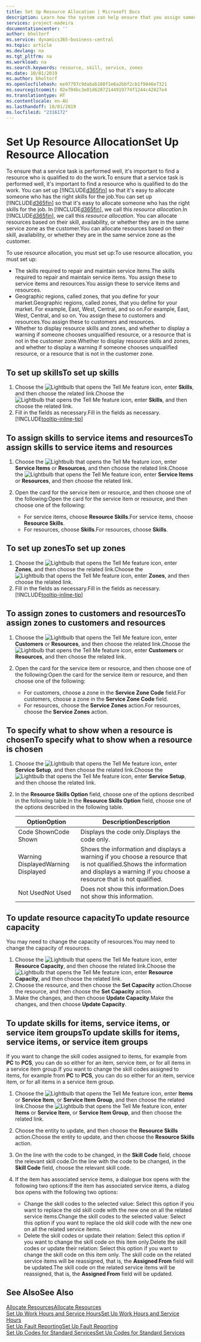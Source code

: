 ```yaml
---
title: Set Up Resource Allocation | Microsoft Docs
description: Learn how the system can help ensure that you assign someone who has the skills required to provide a service.
services: project-madeira
documentationcenter: ''
author: bholtorf
ms.service: dynamics365-business-central
ms.topic: article
ms.devlang: na
ms.tgt_pltfrm: na
ms.workload: na
ms.search.keywords: resource, skill, service, zones
ms.date: 10/01/2019
ms.author: bholtorf
ms.openlocfilehash: ee97797c9dabab188f1e6a2bbf2cb1f9846e7321
ms.sourcegitcommit: 02e704bc3e01d62072144919774f1244c42827e4
ms.translationtype: HT
ms.contentlocale: en-AU
ms.lasthandoff: 10/01/2019
ms.locfileid: "2316172"
---
```

# <a name="set-up-resource-allocation"></a><span data-ttu-id="d4c74-103">Set Up Resource Allocation</span><span class="sxs-lookup"><span data-stu-id="d4c74-103">Set Up Resource Allocation</span></span>
<span data-ttu-id="d4c74-104">To ensure that a service task is performed well, it's important to find a resource who is qualified to do the work.</span><span class="sxs-lookup"><span data-stu-id="d4c74-104">To ensure that a service task is performed well, it's important to find a resource who is qualified to do the work.</span></span> <span data-ttu-id="d4c74-105">You can set up [!INCLUDE[d365fin](includes/d365fin_md.md)] so that it's easy to allocate someone who has the right skills for the job.</span><span class="sxs-lookup"><span data-stu-id="d4c74-105">You can set up [!INCLUDE[d365fin](includes/d365fin_md.md)] so that it's easy to allocate someone who has the right skills for the job.</span></span> <span data-ttu-id="d4c74-106">In [!INCLUDE[d365fin](includes/d365fin_md.md)], we call this _resource allocation_.</span><span class="sxs-lookup"><span data-stu-id="d4c74-106">In [!INCLUDE[d365fin](includes/d365fin_md.md)], we call this _resource allocation_.</span></span> <span data-ttu-id="d4c74-107">You can allocate resources based on their skill, availability, or whether they are in the same service zone as the customer.</span><span class="sxs-lookup"><span data-stu-id="d4c74-107">You can allocate resources based on their skill, availability, or whether they are in the same service zone as the customer.</span></span> 

<span data-ttu-id="d4c74-108">To use resource allocation, you must set up:</span><span class="sxs-lookup"><span data-stu-id="d4c74-108">To use resource allocation, you must set up:</span></span>  
  
* <span data-ttu-id="d4c74-109">The skills required to repair and maintain service items.</span><span class="sxs-lookup"><span data-stu-id="d4c74-109">The skills required to repair and maintain service items.</span></span> <span data-ttu-id="d4c74-110">You assign these to service items and resources.</span><span class="sxs-lookup"><span data-stu-id="d4c74-110">You assign these to service items and resources.</span></span>  
* <span data-ttu-id="d4c74-111">Geographic regions, called zones, that you define for your market.</span><span class="sxs-lookup"><span data-stu-id="d4c74-111">Geographic regions, called zones, that you define for your market.</span></span> <span data-ttu-id="d4c74-112">For example, East, West, Central, and so on.</span><span class="sxs-lookup"><span data-stu-id="d4c74-112">For example, East, West, Central, and so on.</span></span> <span data-ttu-id="d4c74-113">You assign these to customers and resources.</span><span class="sxs-lookup"><span data-stu-id="d4c74-113">You assign these to customers and resources.</span></span>  
* <span data-ttu-id="d4c74-114">Whether to display resource skills and zones, and whether to display a warning if someone chooses unqualified resource, or a resource that is not in the customer zone.</span><span class="sxs-lookup"><span data-stu-id="d4c74-114">Whether to display resource skills and zones, and whether to display a warning if someone chooses unqualified resource, or a resource that is not in the customer zone.</span></span>  

## <a name="to-set-up-skills"></a><span data-ttu-id="d4c74-115">To set up skills</span><span class="sxs-lookup"><span data-stu-id="d4c74-115">To set up skills</span></span>
1. <span data-ttu-id="d4c74-116">Choose the ![Lightbulb that opens the Tell Me feature](media/ui-search/search_small.png "Tell me what you want to do") icon, enter **Skills**, and then choose the related link.</span><span class="sxs-lookup"><span data-stu-id="d4c74-116">Choose the ![Lightbulb that opens the Tell Me feature](media/ui-search/search_small.png "Tell me what you want to do") icon, enter **Skills**, and then choose the related link.</span></span>  
2. <span data-ttu-id="d4c74-117">Fill in the fields as necessary.</span><span class="sxs-lookup"><span data-stu-id="d4c74-117">Fill in the fields as necessary.</span></span> [!INCLUDE[tooltip-inline-tip](includes/tooltip-inline-tip_md.md)]  

## <a name="to-assign-skills-to-service-items-and-resources"></a><span data-ttu-id="d4c74-118">To assign skills to service items and resources</span><span class="sxs-lookup"><span data-stu-id="d4c74-118">To assign skills to service items and resources</span></span>
1. <span data-ttu-id="d4c74-119">Choose the ![Lightbulb that opens the Tell Me feature](media/ui-search/search_small.png "Tell me what you want to do") icon, enter **Service Items** or **Resources**, and then choose the related link.</span><span class="sxs-lookup"><span data-stu-id="d4c74-119">Choose the ![Lightbulb that opens the Tell Me feature](media/ui-search/search_small.png "Tell me what you want to do") icon, enter **Service Items** or **Resources**, and then choose the related link.</span></span>  
2. <span data-ttu-id="d4c74-120">Open the card for the service item or resource, and then choose one of the following:</span><span class="sxs-lookup"><span data-stu-id="d4c74-120">Open the card for the service item or resource, and then choose one of the following:</span></span>  
  
    * <span data-ttu-id="d4c74-121">For service items, choose **Resource Skills**.</span><span class="sxs-lookup"><span data-stu-id="d4c74-121">For service items, choose **Resource Skills**.</span></span>  
    * <span data-ttu-id="d4c74-122">For resources, choose **Skills**.</span><span class="sxs-lookup"><span data-stu-id="d4c74-122">For resources, choose **Skills**.</span></span>  

## <a name="to-set-up-zones"></a><span data-ttu-id="d4c74-123">To set up zones</span><span class="sxs-lookup"><span data-stu-id="d4c74-123">To set up zones</span></span>
1. <span data-ttu-id="d4c74-124">Choose the ![Lightbulb that opens the Tell Me feature](media/ui-search/search_small.png "Tell me what you want to do") icon, enter **Zones**, and then choose the related link.</span><span class="sxs-lookup"><span data-stu-id="d4c74-124">Choose the ![Lightbulb that opens the Tell Me feature](media/ui-search/search_small.png "Tell me what you want to do") icon, enter **Zones**, and then choose the related link.</span></span>  
2. <span data-ttu-id="d4c74-125">Fill in the fields as necessary.</span><span class="sxs-lookup"><span data-stu-id="d4c74-125">Fill in the fields as necessary.</span></span> [!INCLUDE[tooltip-inline-tip](includes/tooltip-inline-tip_md.md)]  

## <a name="to-assign-zones-to-customers-and-resources"></a><span data-ttu-id="d4c74-126">To assign zones to customers and resources</span><span class="sxs-lookup"><span data-stu-id="d4c74-126">To assign zones to customers and resources</span></span> 
1. <span data-ttu-id="d4c74-127">Choose the ![Lightbulb that opens the Tell Me feature](media/ui-search/search_small.png "Tell me what you want to do") icon, enter **Customers** or **Resources**, and then choose the related link.</span><span class="sxs-lookup"><span data-stu-id="d4c74-127">Choose the ![Lightbulb that opens the Tell Me feature](media/ui-search/search_small.png "Tell me what you want to do") icon, enter **Customers** or **Resources**, and then choose the related link.</span></span>  
2. <span data-ttu-id="d4c74-128">Open the card for the service item or resource, and then choose one of the following:</span><span class="sxs-lookup"><span data-stu-id="d4c74-128">Open the card for the service item or resource, and then choose one of the following:</span></span>  
  
    * <span data-ttu-id="d4c74-129">For customers, choose a zone in the **Service Zone Code** field.</span><span class="sxs-lookup"><span data-stu-id="d4c74-129">For customers, choose a zone in the **Service Zone Code** field.</span></span>  
    * <span data-ttu-id="d4c74-130">For resources, choose the **Service Zones** action.</span><span class="sxs-lookup"><span data-stu-id="d4c74-130">For resources, choose the **Service Zones** action.</span></span>  

## <a name="to-specify-what-to-show-when-a-resource-is-chosen"></a><span data-ttu-id="d4c74-131">To specify what to show when a resource is chosen</span><span class="sxs-lookup"><span data-stu-id="d4c74-131">To specify what to show when a resource is chosen</span></span>
1. <span data-ttu-id="d4c74-132">Choose the ![Lightbulb that opens the Tell Me feature](media/ui-search/search_small.png "Tell me what you want to do") icon, enter **Service Setup**, and then choose the related link.</span><span class="sxs-lookup"><span data-stu-id="d4c74-132">Choose the ![Lightbulb that opens the Tell Me feature](media/ui-search/search_small.png "Tell me what you want to do") icon, enter **Service Setup**, and then choose the related link.</span></span> 
2. <span data-ttu-id="d4c74-133">In the **Resource Skills Option** field, choose one of the options described in the following table.</span><span class="sxs-lookup"><span data-stu-id="d4c74-133">In the **Resource Skills Option** field, choose one of the options described in the following table.</span></span>  
  
    |<span data-ttu-id="d4c74-134">**Option**</span><span class="sxs-lookup"><span data-stu-id="d4c74-134">**Option**</span></span>|<span data-ttu-id="d4c74-135">**Description**</span><span class="sxs-lookup"><span data-stu-id="d4c74-135">**Description**</span></span>|  
    |------------|-------------|  
    |<span data-ttu-id="d4c74-136">Code Shown</span><span class="sxs-lookup"><span data-stu-id="d4c74-136">Code Shown</span></span> | <span data-ttu-id="d4c74-137">Displays the code only.</span><span class="sxs-lookup"><span data-stu-id="d4c74-137">Displays the code only.</span></span>|  
    |<span data-ttu-id="d4c74-138">Warning Displayed</span><span class="sxs-lookup"><span data-stu-id="d4c74-138">Warning Displayed</span></span> | <span data-ttu-id="d4c74-139">Shows the information and displays a warning if you choose a resource that is not qualified.</span><span class="sxs-lookup"><span data-stu-id="d4c74-139">Shows the information and displays a warning if you choose a resource that is not qualified.</span></span>|  
    |<span data-ttu-id="d4c74-140">Not Used</span><span class="sxs-lookup"><span data-stu-id="d4c74-140">Not Used</span></span> | <span data-ttu-id="d4c74-141">Does not show this information.</span><span class="sxs-lookup"><span data-stu-id="d4c74-141">Does not show this information.</span></span>|  

## <a name="to-update-resource-capacity"></a><span data-ttu-id="d4c74-142">To update resource capacity</span><span class="sxs-lookup"><span data-stu-id="d4c74-142">To update resource capacity</span></span>  
<span data-ttu-id="d4c74-143">You may need to change the capacity of resources.</span><span class="sxs-lookup"><span data-stu-id="d4c74-143">You may need to change the capacity of resources.</span></span>  
  
1. <span data-ttu-id="d4c74-144">Choose the ![Lightbulb that opens the Tell Me feature](media/ui-search/search_small.png "Tell me what you want to do") icon, enter **Resource Capacity**, and then choose the related link.</span><span class="sxs-lookup"><span data-stu-id="d4c74-144">Choose the ![Lightbulb that opens the Tell Me feature](media/ui-search/search_small.png "Tell me what you want to do") icon, enter **Resource Capacity**, and then choose the related link.</span></span>  
2. <span data-ttu-id="d4c74-145">Choose the resource, and then choose the **Set Capacity** action.</span><span class="sxs-lookup"><span data-stu-id="d4c74-145">Choose the resource, and then choose the **Set Capacity** action.</span></span>  
3. <span data-ttu-id="d4c74-146">Make the changes, and then choose **Update Capacity**.</span><span class="sxs-lookup"><span data-stu-id="d4c74-146">Make the changes, and then choose **Update Capacity**.</span></span>  

## <a name="to-update-skills-for-items-service-items-or-service-item-groups"></a><span data-ttu-id="d4c74-147">To update skills for items, service items, or service item groups</span><span class="sxs-lookup"><span data-stu-id="d4c74-147">To update skills for items, service items, or service item groups</span></span>
<span data-ttu-id="d4c74-148">If you want to change the skill codes assigned to items, for example from **PC** to **PCS**, you can do so either for an item, service item, or for all items in a service item group.</span><span class="sxs-lookup"><span data-stu-id="d4c74-148">If you want to change the skill codes assigned to items, for example from **PC** to **PCS**, you can do so either for an item, service item, or for all items in a service item group.</span></span>  
  
1. <span data-ttu-id="d4c74-149">Choose the ![Lightbulb that opens the Tell Me feature](media/ui-search/search_small.png "Tell me what you want to do") icon, enter **Items** or **Service Item**, or **Service Item Group**, and then choose the related link.</span><span class="sxs-lookup"><span data-stu-id="d4c74-149">Choose the ![Lightbulb that opens the Tell Me feature](media/ui-search/search_small.png "Tell me what you want to do") icon, enter **Items** or **Service Item**, or **Service Item Group**, and then choose the related link.</span></span>  
2. <span data-ttu-id="d4c74-150">Choose the entity to update, and then choose the **Resource Skills** action.</span><span class="sxs-lookup"><span data-stu-id="d4c74-150">Choose the entity to update, and then choose the **Resource Skills** action.</span></span>  
3. <span data-ttu-id="d4c74-151">On the line with the code to be changed, in the **Skill Code** field, choose the relevant skill code.</span><span class="sxs-lookup"><span data-stu-id="d4c74-151">On the line with the code to be changed, in the **Skill Code** field, choose the relevant skill code.</span></span>  
4.  <span data-ttu-id="d4c74-152">If the item has associated service items, a dialogue box opens with the following two options:</span><span class="sxs-lookup"><span data-stu-id="d4c74-152">If the item has associated service items, a dialog box opens with the following two options:</span></span>  
  
    * <span data-ttu-id="d4c74-153">Change the skill codes to the selected value: Select this option if you want to replace the old skill code with the new one on all the related service items.</span><span class="sxs-lookup"><span data-stu-id="d4c74-153">Change the skill codes to the selected value: Select this option if you want to replace the old skill code with the new one on all the related service items.</span></span>  
    * <span data-ttu-id="d4c74-154">Delete the skill codes or update their relation: Select this option if you want to change the skill code on this item only.</span><span class="sxs-lookup"><span data-stu-id="d4c74-154">Delete the skill codes or update their relation: Select this option if you want to change the skill code on this item only.</span></span> <span data-ttu-id="d4c74-155">The skill code on the related service items will be reassigned, that is, the **Assigned From** field will be updated.</span><span class="sxs-lookup"><span data-stu-id="d4c74-155">The skill code on the related service items will be reassigned, that is, the **Assigned From** field will be updated.</span></span>  
  
## <a name="see-also"></a><span data-ttu-id="d4c74-156">See Also</span><span class="sxs-lookup"><span data-stu-id="d4c74-156">See Also</span></span>
[<span data-ttu-id="d4c74-157">Allocate Resources</span><span class="sxs-lookup"><span data-stu-id="d4c74-157">Allocate Resources</span></span>](service-how-to-allocate-resources.md)  
[<span data-ttu-id="d4c74-158">Set Up Work Hours and Service Hours</span><span class="sxs-lookup"><span data-stu-id="d4c74-158">Set Up Work Hours and Service Hours</span></span>](service-how-setup-work-service-hours.md)  
[<span data-ttu-id="d4c74-159">Set Up Fault Reporting</span><span class="sxs-lookup"><span data-stu-id="d4c74-159">Set Up Fault Reporting</span></span>](service-how-setup-fault-reporting.md)  
[<span data-ttu-id="d4c74-160">Set Up Codes for Standard Services</span><span class="sxs-lookup"><span data-stu-id="d4c74-160">Set Up Codes for Standard Services</span></span>](service-how-setup-service-coding.md)  
 


